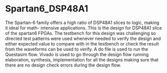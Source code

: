 # Spartan6_DSP48A1
The Spartan-6 family offers a high ratio of DSP48A1 slices to logic, making it ideal for math- intensive applications. 
This is the design for DSP48A1 slice of the spartan6 FPGAs.
The testbench for this design was challenging so directed test patterns were used whenever needed to verify the design and either
expected value to compare with in the testbench or check the result from the waveforms can be used to verify.
A do file is used to run the Questasim flow.
Vivado is used to go through the design flow running elaboration, synthesis, implementation for all
the designs making sure that there are no design check errors during the design flow.
